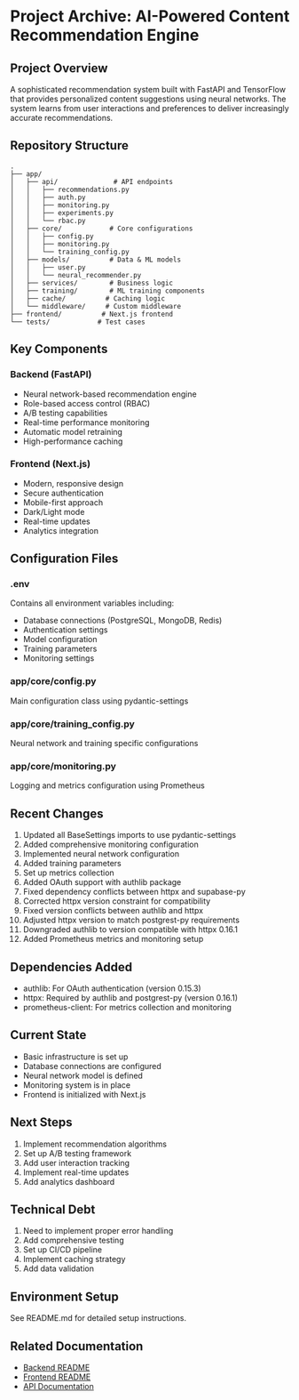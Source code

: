 # Project Archive: AI-Powered Content Recommendation Engine

## Project Overview
A sophisticated recommendation system built with FastAPI and TensorFlow that provides personalized content suggestions using neural networks. The system learns from user interactions and preferences to deliver increasingly accurate recommendations.

## Repository Structure
```
.
├── app/
│   ├── api/              # API endpoints
│   │   ├── recommendations.py
│   │   ├── auth.py
│   │   ├── monitoring.py
│   │   ├── experiments.py
│   │   └── rbac.py
│   ├── core/            # Core configurations
│   │   ├── config.py
│   │   ├── monitoring.py
│   │   └── training_config.py
│   ├── models/          # Data & ML models
│   │   ├── user.py
│   │   └── neural_recommender.py
│   ├── services/        # Business logic
│   ├── training/        # ML training components
│   ├── cache/          # Caching logic
│   └── middleware/     # Custom middleware
├── frontend/          # Next.js frontend
└── tests/            # Test cases
```

## Key Components

### Backend (FastAPI)
- Neural network-based recommendation engine
- Role-based access control (RBAC)
- A/B testing capabilities
- Real-time performance monitoring
- Automatic model retraining
- High-performance caching

### Frontend (Next.js)
- Modern, responsive design
- Secure authentication
- Mobile-first approach
- Dark/Light mode
- Real-time updates
- Analytics integration

## Configuration Files

### .env
Contains all environment variables including:
- Database connections (PostgreSQL, MongoDB, Redis)
- Authentication settings
- Model configuration
- Training parameters
- Monitoring settings

### app/core/config.py
Main configuration class using pydantic-settings

### app/core/training_config.py
Neural network and training specific configurations

### app/core/monitoring.py
Logging and metrics configuration using Prometheus

## Recent Changes
1. Updated all BaseSettings imports to use pydantic-settings
2. Added comprehensive monitoring configuration
3. Implemented neural network configuration
4. Added training parameters
5. Set up metrics collection
6. Added OAuth support with authlib package
7. Fixed dependency conflicts between httpx and supabase-py
8. Corrected httpx version constraint for compatibility
9. Fixed version conflicts between authlib and httpx
10. Adjusted httpx version to match postgrest-py requirements
11. Downgraded authlib to version compatible with httpx 0.16.1
12. Added Prometheus metrics and monitoring setup

## Dependencies Added
- authlib: For OAuth authentication (version 0.15.3)
- httpx: Required by authlib and postgrest-py (version 0.16.1)
- prometheus-client: For metrics collection and monitoring

## Current State
- Basic infrastructure is set up
- Database connections are configured
- Neural network model is defined
- Monitoring system is in place
- Frontend is initialized with Next.js

## Next Steps
1. Implement recommendation algorithms
2. Set up A/B testing framework
3. Add user interaction tracking
4. Implement real-time updates
5. Add analytics dashboard

## Technical Debt
1. Need to implement proper error handling
2. Add comprehensive testing
3. Set up CI/CD pipeline
4. Implement caching strategy
5. Add data validation

## Environment Setup
See README.md for detailed setup instructions.

## Related Documentation
- [Backend README](./README.md)
- [Frontend README](./frontend/README.md)
- [API Documentation](./docs/api.md) 